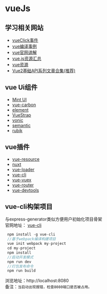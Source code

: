 # vueJs 

[Mint UI]: http://elemefe.github.io/mint-ui/
[vue-carbon]: https://myronliu347.github.io/vue-carbon/
[element]: http://element.eleme.io/
[VueStrap]: http://yuche.github.io/vue-strap/
[semantic]: http://www.semantic-ui.com
[vonic]: https://wangdahoo.github.io/vonic/docs/
[rubik]: https://ccforward.github.io/rubik

[vueClick事件]: http://jiangjiu.leanapp.cn/article/578c4463a633bd00589330d3
[vue编译事例]: https://github.com/yangjunjun/vue-pack-demo
[vue官网讲解]: https://github.com/bhnddowinf/vuejs2-learn
[vue.js资源汇总]: http://blog.csdn.net/qianhong_/article/details/52522645
[vue资源]: https://github.com/vuejs/awesome-vue
[Vue2基础API系列文章合集(推荐)]: https://zhuanlan.zhihu.com/p/25017640?utm_source=wechat_timeline&utm_medium=social&from=timeline&isappinstalled=1


[nuxt]: https://github.com/nuxt/nuxt.js
[vue-resource]: https://github.com/vuejs/vue-resource
[vue-vuex]: https://vuex.vuejs.org/zh-cn/
[vue-router]: https://router.vuejs.org/zh-cn/
[vue-cli]: https://github.com/vuejs/vue-cli
[vue-devtools]: https://github.com/vuejs/vue-devtools
[vue-loader]: https://github.com/vuejs/vue-loader

## 学习相关网站
- [vueClick事件][]
- [vue编译事例][]
- [vue官网讲解][]
- [vue.js资源汇总][]
- [vue资源][]
- [Vue2基础API系列文章合集(推荐)][]


## vue Ui组件
- [Mint UI][]		
- [vue-carbon][]		
- [element][]		
- [VueStrap][]		
- [vonic][]		
- [semantic][]		
- [rubik][]		


## vue插件
-  [vue-resource][]	  
-  [nuxt][]	  
-  [vue-loader][]
-  [vue-cli][]
-  [vue-vuex][]
-  [vue-router][]
-  [vue-devtools][]


## vue-cli构架项目
与express-generator类似方便用户初始化项目骨架<br>官网地址： [vue-cli][]<br>
```javascript
 npm install -g vue-cli
 //基于webpack编译构建项目
 vue init webpack my-project
 cd my-project
 npm install
 //启动开发模式
 npm run dev
 //打包发布命令
 npm run build
```
浏览地址：http://localhost:8080<br>
备注：`当启动出现报错，检查8080端口是否被占用。`